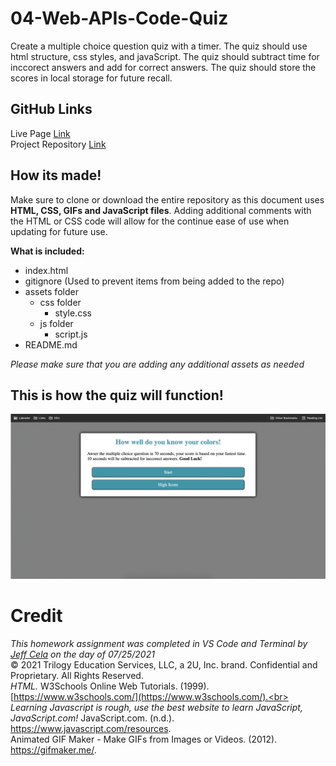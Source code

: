 # 04-Web-APIs-Code-Quiz

Create a multiple choice question quiz with a timer. The quiz should use html structure, css styles, and javaScript. The quiz should subtract time for inccorect answers and add for correct answers. The quiz should store the scores in local storage for future recall. 

## GitHub Links 
Live Page [Link](https://jeffcela.github.io/04-Web-APIs-Code-Quiz/) <br>
Project Repository [Link](https://github.com/jeffcela/04-Web-APIs-Code-Quiz)

## How its made!
Make sure to clone or download the entire repository as this document uses **HTML, CSS, GIFs and JavaScript files**. Adding additional comments with the HTML or CSS code will allow for the continue ease of use when updating for future use. 

**What is included:**
* index.html
* gitignore (Used to prevent items from being added to the repo)
* assets folder
   * css folder
      * style.css
   * js folder
      * script.js 
* README.md

*Please make sure that you are adding any additional assets as needed*

## This is how the quiz will function!
   ![](assets/images/code_quiz.gif)

# Credit<br>
_This homework assignment was completed in VS Code and Terminal by [Jeff Cela](https://www.linkedin.com/in/jeffcela/) on the day of 07/25/2021_<br>
© 2021 Trilogy Education Services, LLC, a 2U, Inc. brand. Confidential and Proprietary. All Rights Reserved.<br>
_HTML._ W3Schools Online Web Tutorials. (1999). [https://www.w3schools.com/](https://www.w3schools.com/).<br>
_Learning Javascript is rough, use the best website to learn JavaScript, JavaScript.com!_ JavaScript.com. (n.d.). https://www.javascript.com/resources. <br>
Animated GIF Maker - Make GIFs from Images or Videos. (2012). https://gifmaker.me/. 
